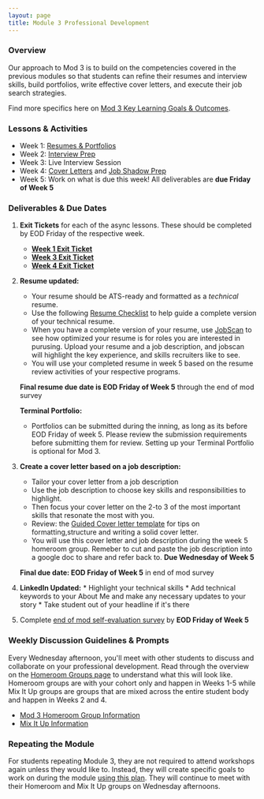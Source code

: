 ```yaml
---
layout: page
title: Module 3 Professional Development
---
```


### Overview
Our approach to Mod 3 is to build on the competencies covered in the previous modules so that students can refine their resumes and interview skills, build portfolios, write effective cover letters, and execute their job search strategies.

Find more specifics here on [Mod 3 Key Learning Goals & Outcomes](/module_three/mod3_learning_goals).

### Lessons & Activities
* Week 1: [Resumes & Portfolios](/module_three/mod3_week1)
* Week 2: [Interview Prep](/module_three/mod3_week5)
* Week 3: Live Interview Session
* Week 4: [Cover Letters](https://careerdev.turing.edu/module_three/week_3_coverletter)
           and [Job Shadow Prep](/module_three/job_shadow_overview) 
* Week 5: Work on what is due this week! All deliverables are **due Friday of Week 5**

### Deliverables & Due Dates

1. **Exit Tickets** for each of the async lessons. These should be completed by EOD Friday of the respective week.
   * **[Week 1 Exit Ticket](https://forms.gle/eZF3XUagA4SS7p7m6)**
   * **[Week 3 Exit Ticket](https://forms.gle/1WHVG6iiHX6bkfS97)**
   * **[Week 4 Exit Ticket](https://forms.gle/uaftT1VbePHcisGn8)**
2. **Resume updated:**
   * Your resume should be ATS-ready and formatted as a *technical* resume. 
   * Use the following [Resume Checklist](https://docs.google.com/document/d/1ll53JV8Jt5eveSjdvklUUNQfuYCzHV15TcoOzzk1iDY/edit) to help guide a complete       version of your technical resume.
   * When you have a complete version of your resume,  use [JobScan](https://www.jobscan.co/) to see how optimized your resume is for roles you are          interested in purusing. Upload your resume and a job description, and jobscan will highlight the key experience, and skills recruiters like to see.
   * You will use your completed resume in week 5 based on the resume review activities of your respective programs.
   
   **Final resume due date is EOD Friday of Week 5** through the end of mod survey
   
   **Terminal Portfolio:**  
   * Portfolios can be submitted during the inning, as long as its before EOD Friday of week 5. Please review the submission requirements before              submitting them for review. Setting up your Terminal Portfolio is optional for Mod 3. 
  
3. **Create a cover letter based on a job description:** 
   * Tailor your cover letter from a job description
   * Use the job description to choose key skills and responsibilities to highlight. 
   * Then focus your cover letter on the 2-to 3 of the most important skills that resonate the most with you. 
   * Review:
     the [Guided Cover letter template](https://docs.google.com/document/d/1ctPSIEcZ5nrnfD4y0HlTUH9tdYRscbIjXhMQLjMPzPA/edit) for tips on                    formatting,structure and writing a solid cover letter.
    * You will use this cover letter and job description during the week 5 homeroom group. Remeber to cut and paste the job description into a                 google doc to share and refer back to. **Due Wednesday of Week 5** 
   
   **Final due date: EOD Friday of Week 5** in end of mod survey 
   
  4.  **LinkedIn Updated:**
    * Highlight your technical skills
    * Add technical keywords to your About Me and make any necessary updates to your story
    * Take student out of your headline if it's there
   
5. Complete [end of mod self-evaluation survey](https://airtable.com/shrBZWvdZfHSeey57) 
   by **EOD Friday of Week 5**

### Weekly Discussion Guidelines & Prompts
Every Wednesday afternoon, you'll meet with other students to discuss and collaborate on your professional development. Read through the overview on the [Homeroom Groups page](/student_discussion_groups/index) to understand what this will look like. Homeroom groups are with your cohort only and happen in Weeks 1-5 while Mix It Up groups are groups that are mixed across the entire student body and happen in Weeks 2 and 4.

* [Mod 3 Homeroom Group Information](/student_discussion_groups/mod3_homeroom_discussion_prompts)
* [Mix It Up Information](/mixed_groups)

### Repeating the Module
For students repeating Module 3, they are not required to attend workshops again unless they would like to. Instead, they will create specific goals to work on during the module [using this plan](/module_three/m3_repeat_plan). They will continue to meet with their Homeroom and Mix It Up groups on Wednesday afternoons. 
